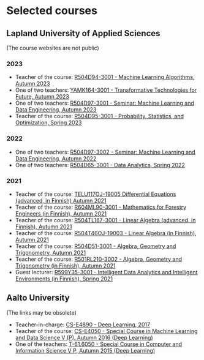 # Selected courses

## Lapland University of Applied Sciences

(The course websites are not public) 

### 2023
* Teacher of the course: <a href="https://moodle.eoppimispalvelut.fi/course/view.php?id=17445">R504D94-3001 - Machine Learning Algorithms, Autumn 2023</a>
* One of two teachers: <a href="https://moodle.eoppimispalvelut.fi/course/view.php?id=15695">YAMK164-3001 - Transformative Technologies for Future, Autumn 2023</a>
* One of two teachers: <a href="https://moodle.eoppimispalvelut.fi/course/view.php?id=17431">R504D97-3001 - Seminar: Machine Learning and Data Engineering, Autumn 2023</a>
* Teacher of the course: <a href="https://moodle.eoppimispalvelut.fi/course/view.php?id=14313">R504D95-3001 - Probability, Statistics, and Optimization, Spring 2023</a>

### 2022
* One of two teachers: <a href="https://moodle.eoppimispalvelut.fi/course/view.php?id=13847">R504D97-3002 - Seminar: Machine Learning and Data Engineering, Autumn 2022</a>
* One of two teachers: <a href="https://moodle.eoppimispalvelut.fi/course/view.php?id=12438">R504D65-3001 - Data Analytics, Spring 2022</a> 

### 2021
* Teacher of the course: <a href="https://moodle.eoppimispalvelut.fi/course/view.php?id=9733">TELU117OJ-19005 Differential Equations (advanced, in Finnish) Autumn 2021</a> 
* Teacher of the course: <a href="https://moodle.eoppimispalvelut.fi/course/view.php?id=9707">R604ML90-3001 - Mathematics for Forestry Engineers (in Finnish), Autumn 2021</a>
* Teacher of the course: <a href="https://moodle.eoppimispalvelut.fi/course/view.php?id=9734">R504TL167-3001 - Linear Algebra (advanced, in Finnish), Autumn 2021</a>
* Teacher of the course: <a href="https://moodle.eoppimispalvelut.fi/course/view.php?id=9708">R504T46OJ-19003 - Linear Algebra (in Finnish), Autumn 2021</a>
* Teacher of the course: <a href="https://moodle.eoppimispalvelut.fi/course/view.php?id=9709">R504D51-3001 - Algebra, Geometry and Trigonometry, Autumn 2021</a>   
* Teacher of the course: <a href="https://moodle.eoppimispalvelut.fi/course/view.php?id=9710">R501RL210-3002 - Algebra, Geometry and Trigonometry (in Finnish), Autumn 2021 </a>
* Guest lecturer: <a href="https://moodle.eoppimispalvelut.fi/course/view.php?id=8647">R599Y35-3001 - Intelligent Data Analytics and Intelligent Environments (in Finnish), Spring 2021</a>

## Aalto University

(The links may be obsolete)

* Teacher-in-charge: <a href="https://mycourses.aalto.fi/course/view.php?id=16963">CS-E4890 - Deep Learning, 2017</a>
* Teacher of the course: <a href="https://mycourses.aalto.fi/course/view.php?id=15054">CS-E4050 - Special Course in Machine Learning and Data Science V (P), Autumn 2016 (Deep Learning)</a>   
* One of the teachers: <a href="https://mycourses.aalto.fi/course/view.php?id=8861">T-61.6050 - Special Course in Computer and Information Science V P, Autumn 2015 (Deep Learning)</a>
